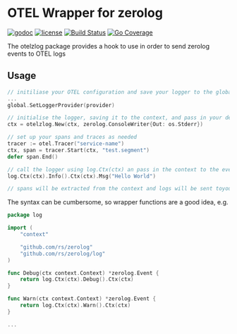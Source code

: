 # OTEL Wrapper for zerolog

[![godoc](http://img.shields.io/badge/godoc-reference-blue.svg?style=flat)](https://godoc.org/github.com/adreasnow/otelzlog) [![license](http://img.shields.io/badge/license-MIT-red.svg?style=flat)](https://raw.githubusercontent.com/adreasnow/otelzlog/main/LICENSE) [![Build Status](https://github.com/adreasnow/otelzlog/actions/workflows/test-tag.yaml/badge.svg?branch=main)](https://github.com/adreasnow/otelzlog/actions/workflows/test-tag.yaml) [![Go Coverage](https://github.com/adreasnow/otelzlog/wiki/coverage.svg)](https://raw.githack.com/wiki/adreasnow/otelzlog/coverage.html)

The otelzlog package provides a hook to use in order to send zerolog events to OTEL logs

## Usage

```go
// initiliase your OTEL configuration and save your logger to the global otel config with "go.opentelemetry.io/otel/log/global"
...
global.SetLoggerProvider(provider)

// initialise the logger, saving it to the context, and pass in your default logger
ctx = otelzlog.New(ctx, zerolog.ConsoleWriter{Out: os.Stderr})

// set up your spans and traces as needed
tracer := otel.Tracer("service-name")
ctx, span = tracer.Start(ctx, "test.segment")
defer span.End()

// call the logger using log.Ctx(ctx) an pass in the context to the event
log.Ctx(ctx).Info().Ctx(ctx).Msg("Hello World")

// spans will be extracted from the context and logs will be sent toyour otel collector
```

The syntax can be cumbersome, so wrapper functions are a good idea, e.g.

```go
package log

import (
	"context"

	"github.com/rs/zerolog"
	"github.com/rs/zerolog/log"
)

func Debug(ctx context.Context) *zerolog.Event {
	return log.Ctx(ctx).Debug().Ctx(ctx)
}

func Warn(ctx context.Context) *zerolog.Event {
	return log.Ctx(ctx).Warn().Ctx(ctx)
}

...
```
